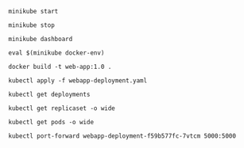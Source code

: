 ```shell
minikube start
```


```shell
minikube stop
```


```shell
minikube dashboard
```


```shell
eval $(minikube docker-env)
```


```shell
docker build -t web-app:1.0 .
```



```shell
kubectl apply -f webapp-deployment.yaml
```



```shell
kubectl get deployments
```


```shell
kubectl get replicaset -o wide
```


```shell
kubectl get pods -o wide
```


```shell
kubectl port-forward webapp-deployment-f59b577fc-7vtcm 5000:5000
```